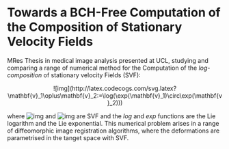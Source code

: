 # Towards a BCH-Free Computation of the Composition of Stationary Velocity Fields

MRes Thesis in medical image analysis presented at UCL, studying
and comparing a range of numerical method for the Computation
of the *log-composition* of stationary velocity Fields (SVF):

<p align="center">
![img](http://latex.codecogs.com/svg.latex?\mathbf{v}_1\oplus\mathbf{v}_2:=\log(\exp(\mathbf{v}_1)\circ\exp(\mathbf{v}_2)))
</p>

where
![img](http://latex.codecogs.com/svg.latex?\mathbf{v}_1)
and
![img](http://latex.codecogs.com/svg.latex?\mathbf{v}_2)
are SVF and the *log* and
*exp* functions are the Lie logarithm and the Lie exponential.
This numerical problem arises in a range of diffeomorphic image registration algorithms, where the deformations are parametrised in
the tanget space with SVF.
